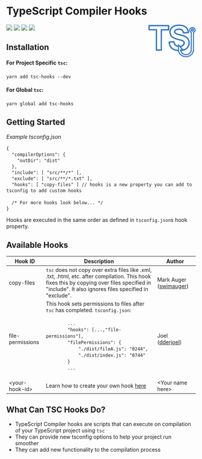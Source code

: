 # TypeScript Compiler Hooks

<img align="right" width="25%" src="./icon.png">

![](https://img.shields.io/npm/dw/tsc-hooks?color=3478C6&style=for-the-badge)
![](https://img.shields.io/npm/v/tsc-hooks?color=82ABDC&style=for-the-badge)
![](https://img.shields.io/github/repo-size/swimauger/tsc-hooks?color=DDDDDD&label=Size&style=for-the-badge)
![](https://img.shields.io/github/license/swimauger/tsc-hooks?color=FFFFFF&style=for-the-badge)

## **Installation**
#### **For Project Specific `tsc`:**
`yarn add tsc-hooks --dev`
#### **For Global `tsc`:**
`yarn global add tsc-hooks`

## Getting Started
*Example tsconfig.json*
```json5
{
  "compilerOptions": {
    "outDir": "dist"
  },
  "include": [ "src/**/*" ],
  "exclude": [ "src/**/*.txt" ],
  "hooks": [ "copy-files" ] // hooks is a new property you can add to tsconfig to add custom hooks
  
  /* For more hooks look below... */
}
```
Hooks are executed in the same order as defined in `tsconfig.json`s hook property.

## Available Hooks
<table width="100%">
  <thead>
    <th>Hook ID</th>
    <th>Description</th>
    <th>Author</th>
  </thead>
  <tbody>
    <tr>
      <td>copy-files</td>
      <td>
        <code>tsc</code> does not copy over extra files like .xml, .txt, .html, etc. after compilation.
        This hook fixes this by copying over files specified in "include". It also ignores files specified in "exclude".
      </td>
      <td>Mark Auger (<a href="https://github.com/swimauger">swimauger</a>)</td>
    </tr>
    <tr>
      <td>file-permissions</td>
      <td>
        This hook sets permissions to files after <code>tsc</code> has completed.
        <code>tsconfig.json</code>:</br>
        <code>
        ...
        "hooks": [...,"file-permissions"],
        "filePermissions": {
            "./dist/fileA.js": "0244",
            "./dist/index.js": "0744"
        }
        ...
        </code>
      </td>
      <td>Joel (<a href="https://github.com/dderjoel">dderjoel</a>)</td>
    </tr>
    <tr>
      <td>&lt;your-hook-id&gt;</td>
      <td>Learn how to create your own hook <a href="./docs/CONTRIBUTING.md">here</a></td>
      <td>&lt;Your name here&gt;</td>
    </tr>
  </tbody>
</table>

## What Can TSC Hooks Do?
- TypeScript Compiler hooks are scripts that can execute on compilation of your TypeScript project using `tsc`
- They can provide new tsconfig options to help your project run smoother
- They can add new functionality to the compilation process
